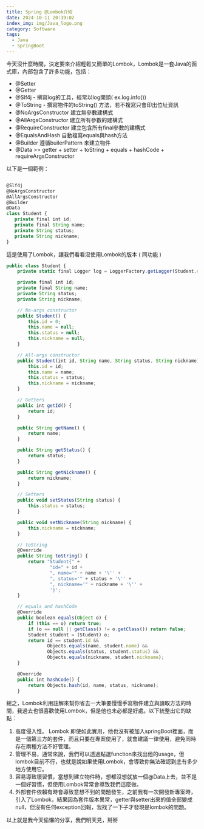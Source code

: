 ```yaml
---
title: Spring @Lombok介紹
date: 2024-10-11 20:39:02
index_img: img/Java_logo.png
category: Software
tags:
  - Java
  - SpringBoot
---
```

今天沒什麼時間，決定要來介紹輕鬆又簡單的Lombok，Lombok是一套Java的函式庫，內部包含了許多功能，包括：

- @Setter
- @Getter
- @Slf4j - 撰寫log的工具，經常以log開頭( ex.log.info())
- @ToString - 撰寫物件的toString() 方法，若不複寫只會印出位址資訊
- @NoArgsConstructor 建立無參數建構式
- @AllArgsConstructor 建立所有參數的建構式
- @RequireConstructor 建立包含所有final參數的建構式
- @EqualsAndHash 自動複寫equals與hash方法
- @Builder 遵循builerPattern 來建立物件
- @Data >> getter + setter + toString + equals + hashCode + requireArgsConstructor

以下是一個範例：

```jsx

@Slf4j
@NoArgsConstructor
@AllArgsConstructor
@Builder
@Data
class Student {
   private final int id;
   private final String name;
   private String status;
   private String nickname;
}
```

這是使用了Lombok，讓我們看看沒使用Lombok的版本 ( 同功能 )

```jsx
public class Student {
    private static final Logger log = LoggerFactory.getLogger(Student.class);

    private final int id;
    private final String name;
    private String status;
    private String nickname;

    // No-args constructor
    public Student() {
        this.id = 0;
        this.name = null;
        this.status = null;
        this.nickname = null;
    }

    // All-args constructor
    public Student(int id, String name, String status, String nickname) {
        this.id = id;
        this.name = name;
        this.status = status;
        this.nickname = nickname;
    }

    // Getters
    public int getId() {
        return id;
    }

    public String getName() {
        return name;
    }

    public String getStatus() {
        return status;
    }

    public String getNickname() {
        return nickname;
    }

    // Setters
    public void setStatus(String status) {
        this.status = status;
    }

    public void setNickname(String nickname) {
        this.nickname = nickname;
    }

    // toString
    @Override
    public String toString() {
        return "Student{" +
                "id=" + id +
                ", name='" + name + '\'' +
                ", status='" + status + '\'' +
                ", nickname='" + nickname + '\'' +
                '}';
    }

    // equals and hashCode
    @Override
    public boolean equals(Object o) {
        if (this == o) return true;
        if (o == null || getClass() != o.getClass()) return false;
        Student student = (Student) o;
        return id == student.id && 
               Objects.equals(name, student.name) &&
               Objects.equals(status, student.status) &&
               Objects.equals(nickname, student.nickname);
    }

    @Override
    public int hashCode() {
        return Objects.hash(id, name, status, nickname);
    }
```

總之，Lombok利用註解來幫你省去一大筆要慢慢手寫物件建立與讀取方法的時間，我過去也很喜歡使用Lombok，但是他也未必都是好處。以下統整出它的缺點：

1. 高度侵入性。 Lombok 即使如此實用，他也沒有被加入springBoot裡面，而是一個第三方的套件，而且只要在專案使用了，就會建議一律使用，避免同時存在兩種方法不好管理。
2. 管理不易，通常來說，我們可以透過點選function來找出他的usage，但lombok目前不行，也就是說如果使用Lombok，會導致你無法確認到底有多少地方使用它。
3. 容易導致壞習慣，當想到建立物件時，想都沒想就放一個@Data上去，並不是一個好習慣，但使用Lombok常常會導致我們這麼做。
4. 外部套件依賴有時會導致意想不到的問題發生，之前我有一次開發新專案時，引入了Lombok，結果因為套件版本異常，getter與setter出來的值全部變成null，但沒有任何exception回報，我找了一下子才發現是lombok的問題。

以上就是我今天偷懶的分享，我們明天見，掰掰